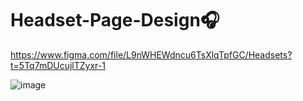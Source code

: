 # Headset-Page-Design🎧

https://www.figma.com/file/L9nWHEWdncu6TsXlqTpfGC/Headsets?t=5Tq7mDUcujlTZyxr-1


![image](https://user-images.githubusercontent.com/108079647/202859034-47fa5a9b-bca4-4314-bb98-7fc95da9cc86.png)
